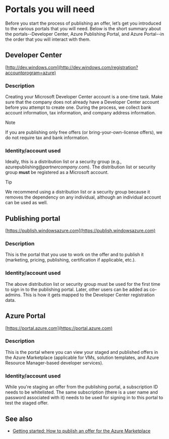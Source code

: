 <properties
   pageTitle="Overview of the various portals needed to create an offer for the Marketplace | Microsoft Azure"
   description="Overview of the various portals needed to create an offer for the Marketplace"
   services="marketplace-publishing"
   documentationCenter=""
   authors="HannibalSII"
   manager=""
   editor=""/>

<tags
   ms.service="marketplace"
   ms.devlang="na"
   ms.topic="article"
   ms.tgt_pltfrm="na"
   ms.workload="na"
   ms.date="12/06/2015"
   ms.author="hascipio" />


# Portals you will need
Before you start the process of publishing an offer, let’s get you introduced to the various portals that you will need. Below is the short summary about the portals--Developer Center, Azure Publishing Portal, and Azure Portal--in the order that you will interact with them.                                                                            

## Developer Center
[http://dev.windows.com](http://dev.windows.com/registration?accountprogram=azure)

### Description
Creating your Microsoft Developer Center account is a one-time task. Make sure that the company does not already have a Developer Center account before you attempt to create one. During the process, we collect bank account information, tax information, and company address information.

> [!NOTE]
> If you are publishing only free offers (or bring-your-own-license offers), we do not require tax and bank information.
> 
> 
### Identity/account used
Ideally, this is a distribution list or a security group (e.g., azurepublishing@*partnercompany*.com). The distribution list or security group **must** be registered as a Microsoft account.

> [!TIP]
> We recommend using a distribution list or a security group because it removes the dependency on any individual, although an individual account can be used as well.
> 
> 
## Publishing portal
[https://publish.windowsazure.com](https://publish.windowsazure.com)

### Description
This is the portal that you use to work on the offer and to publish it (marketing, pricing, publishing, certification if applicable, etc.).

### Identity/account used
The above distribution list or security group must be used for the first time to sign in to the publishing portal. Later, other users can be added as co-admins. This is how it gets mapped to the Developer Center registration data.

## Azure Portal
[https://portal.azure.com](https://portal.azure.com)

### Description
This is the portal where you can view your staged and published offers in the Azure Marketplace (applicable for VMs, solution templates, and Azure Resource Manager-based developer services).

### Identity/account used
While you're staging an offer from the publishing portal, a subscription ID needs to be whitelisted. The same subscription (there is a user name and password associated with it) needs to be used for signing in to this portal to test the staged offer.

## See also
* [Getting started: How to publish an offer for the Azure Marketplace](marketplace-publishing-getting-started.md)

